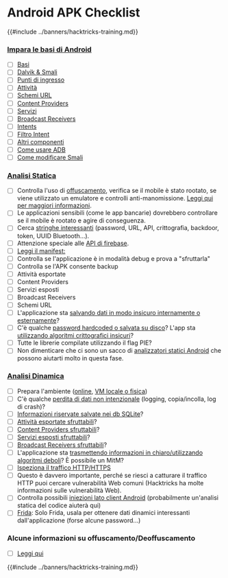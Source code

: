 # Android APK Checklist

{{#include ../banners/hacktricks-training.md}}


### [Impara le basi di Android](android-app-pentesting/#2-android-application-fundamentals)

- [ ] [Basi](android-app-pentesting/#fundamentals-review)
- [ ] [Dalvik & Smali](android-app-pentesting/#dalvik--smali)
- [ ] [Punti di ingresso](android-app-pentesting/#application-entry-points)
- [ ] [Attività](android-app-pentesting/#launcher-activity)
- [ ] [Schemi URL](android-app-pentesting/#url-schemes)
- [ ] [Content Providers](android-app-pentesting/#services)
- [ ] [Servizi](android-app-pentesting/#services-1)
- [ ] [Broadcast Receivers](android-app-pentesting/#broadcast-receivers)
- [ ] [Intents](android-app-pentesting/#intents)
- [ ] [Filtro Intent](android-app-pentesting/#intent-filter)
- [ ] [Altri componenti](android-app-pentesting/#other-app-components)
- [ ] [Come usare ADB](android-app-pentesting/#adb-android-debug-bridge)
- [ ] [Come modificare Smali](android-app-pentesting/#smali)

### [Analisi Statica](android-app-pentesting/#static-analysis)

- [ ] Controlla l'uso di [offuscamento](android-checklist.md#some-obfuscation-deobfuscation-information), verifica se il mobile è stato rootato, se viene utilizzato un emulatore e controlli anti-manomissione. [Leggi qui per maggiori informazioni](android-app-pentesting/#other-checks).
- [ ] Le applicazioni sensibili (come le app bancarie) dovrebbero controllare se il mobile è rootato e agire di conseguenza.
- [ ] Cerca [stringhe interessanti](android-app-pentesting/#looking-for-interesting-info) (password, URL, API, crittografia, backdoor, token, UUID Bluetooth...).
- [ ] Attenzione speciale alle [API di firebase](android-app-pentesting/#firebase).
- [ ] [Leggi il manifest:](android-app-pentesting/#basic-understanding-of-the-application-manifest-xml)
- [ ] Controlla se l'applicazione è in modalità debug e prova a "sfruttarla"
- [ ] Controlla se l'APK consente backup
- [ ] Attività esportate
- [ ] Content Providers
- [ ] Servizi esposti
- [ ] Broadcast Receivers
- [ ] Schemi URL
- [ ] L'applicazione sta [salvando dati in modo insicuro internamente o esternamente](android-app-pentesting/#insecure-data-storage)?
- [ ] C'è qualche [password hardcoded o salvata su disco](android-app-pentesting/#poorkeymanagementprocesses)? L'app sta [utilizzando algoritmi crittografici insicuri](android-app-pentesting/#useofinsecureandordeprecatedalgorithms)?
- [ ] Tutte le librerie compilate utilizzando il flag PIE?
- [ ] Non dimenticare che ci sono un sacco di [analizzatori statici Android](android-app-pentesting/#automatic-analysis) che possono aiutarti molto in questa fase.

### [Analisi Dinamica](android-app-pentesting/#dynamic-analysis)

- [ ] Prepara l'ambiente ([online](android-app-pentesting/#online-dynamic-analysis), [VM locale o fisica](android-app-pentesting/#local-dynamic-analysis))
- [ ] C'è qualche [perdita di dati non intenzionale](android-app-pentesting/#unintended-data-leakage) (logging, copia/incolla, log di crash)?
- [ ] [Informazioni riservate salvate nei db SQLite](android-app-pentesting/#sqlite-dbs)?
- [ ] [Attività esportate sfruttabili](android-app-pentesting/#exploiting-exported-activities-authorisation-bypass)?
- [ ] [Content Providers sfruttabili](android-app-pentesting/#exploiting-content-providers-accessing-and-manipulating-sensitive-information)?
- [ ] [Servizi esposti sfruttabili](android-app-pentesting/#exploiting-services)?
- [ ] [Broadcast Receivers sfruttabili](android-app-pentesting/#exploiting-broadcast-receivers)?
- [ ] L'applicazione sta [trasmettendo informazioni in chiaro/utilizzando algoritmi deboli](android-app-pentesting/#insufficient-transport-layer-protection)? È possibile un MitM?
- [ ] [Ispeziona il traffico HTTP/HTTPS](android-app-pentesting/#inspecting-http-traffic)
- [ ] Questo è davvero importante, perché se riesci a catturare il traffico HTTP puoi cercare vulnerabilità Web comuni (Hacktricks ha molte informazioni sulle vulnerabilità Web).
- [ ] Controlla possibili [iniezioni lato client Android](android-app-pentesting/#android-client-side-injections-and-others) (probabilmente un'analisi statica del codice aiuterà qui)
- [ ] [Frida](android-app-pentesting/#frida): Solo Frida, usala per ottenere dati dinamici interessanti dall'applicazione (forse alcune password...)

### Alcune informazioni su offuscamento/Deoffuscamento

- [ ] [Leggi qui](android-app-pentesting/#obfuscating-deobfuscating-code)


{{#include ../banners/hacktricks-training.md}}
